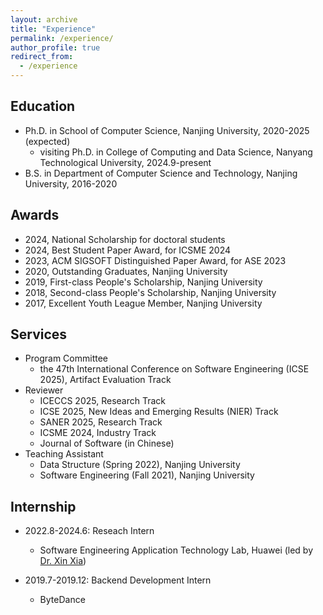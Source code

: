 ```yaml
---
layout: archive
title: "Experience"
permalink: /experience/
author_profile: true
redirect_from:
  - /experience
---
```


## Education
- Ph.D. in School of Computer Science, Nanjing University, 2020-2025 (expected)
  - visiting Ph.D. in College of Computing and Data Science, Nanyang Technological University, 2024.9-present
- B.S. in Department of Computer Science and Technology, Nanjing University, 2016-2020


## Awards
- 2024, National Scholarship for doctoral students
- 2024, Best Student Paper Award, for ICSME 2024
- 2023, ACM SIGSOFT Distinguished Paper Award, for ASE 2023
- 2020, Outstanding Graduates, Nanjing University
- 2019, First-class People's Scholarship, Nanjing University
- 2018, Second-class People's Scholarship, Nanjing University
- 2017, Excellent Youth League Member, Nanjing University


## Services
- Program Committee
  - the 47th International Conference on Software Engineering (ICSE 2025), Artifact Evaluation Track
- Reviewer
  - ICECCS 2025, Research Track
  - ICSE 2025, New Ideas and Emerging Results (NIER) Track
  - SANER 2025, Research Track
  - ICSME 2024, Industry Track
  - Journal of Software (in Chinese)
- Teaching Assistant
  - Data Structure (Spring 2022), Nanjing University
  - Software Engineering (Fall 2021), Nanjing University
  

## Internship
- 2022.8-2024.6: Reseach Intern
  - Software Engineering Application Technology Lab, Huawei (led by [Dr. Xin Xia](https://xin-xia.github.io/))

- 2019.7-2019.12: Backend Development Intern
  - ByteDance